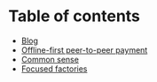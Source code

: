 # Table of contents

* [Blog](README.md)
* [Offline-first peer-to-peer payment](offline-first-peer-to-peer-payment.md)
* [Common sense](common-sense.md)
* [Focused factories](focused-factories.md)

